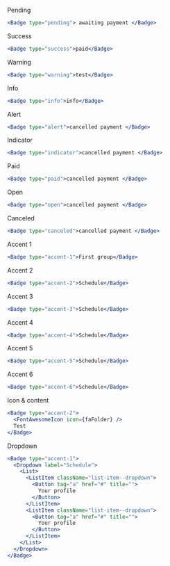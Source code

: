 Pending

```jsx
<Badge type="pending"> awaiting payment </Badge>
```

Success

```jsx
<Badge type="success">paid</Badge>
```

Warning

```jsx
<Badge type="warning">test</Badge>
```

Info

```jsx
<Badge type="info">info</Badge>
```

Alert

```jsx
<Badge type="alert">cancelled payment </Badge>
```

Indicator

```jsx
<Badge type="indicator">cancelled payment </Badge>
```

Paid

```jsx
<Badge type="paid">cancelled payment </Badge>
```

Open

```jsx
<Badge type="open">cancelled payment </Badge>
```

Canceled

```jsx
<Badge type="canceled">cancelled payment </Badge>
```

Accent 1

```jsx
<Badge type="accent-1">First group</Badge>
```

Accent 2

```jsx
<Badge type="accent-2">Schedule</Badge>
```

Accent 3

```jsx
<Badge type="accent-3">Schedule</Badge>
```

Accent 4

```jsx
<Badge type="accent-4">Schedule</Badge>
```

Accent 5

```jsx
<Badge type="accent-5">Schedule</Badge>
```

Accent 6

```jsx
<Badge type="accent-6">Schedule</Badge>
```

Icon & content

```jsx
<Badge type="accent-2">
  <FontAwesomeIcon icon={faFolder} />
  Test
</Badge>
```

Dropdown

```jsx
<Badge type="accent-1">
  <Dropdown label="Schedule">
    <List>
      <ListItem className="list-item--dropdown">
        <Button tag="a" href="#" title="">
          Your profile
        </Button>
      </ListItem>
      <ListItem className="list-item--dropdown">
        <Button tag="a" href="#" title="">
          Your profile
        </Button>
      </ListItem>
    </List>
  </Dropdown>
</Badge>
```
